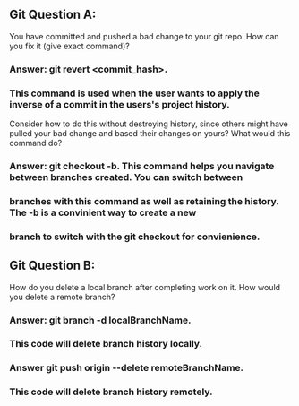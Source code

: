 ## Git Question A:

You have committed and pushed a bad change to your git repo.  How can you fix it (give exact command)?

### Answer: git revert <commit_hash>. 
### This command is used when the user wants to apply the inverse of a commit in the users's project history.


Consider how to do this without destroying history, since others might have pulled your bad change and based their changes on yours?  What would this command do?

### Answer: git checkout -b. This command helps you navigate between branches created. You can switch between 
### branches with this command as well as retaining the history. The -b is a convinient way to create a new
### branch to switch with the git checkout for convienience.


## Git Question B:

How do you delete a local branch after completing work on it.  How would you delete a remote branch?

### Answer: git branch -d localBranchName. 
### This code will delete branch history locally.

### Answer git push origin --delete remoteBranchName. 
### This code will delete branch history remotely.
